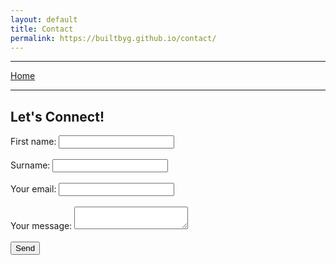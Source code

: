 ```yaml
---
layout: default
title: Contact
permalink: https://builtbyg.github.io/contact/
---
```

* * *
[Home](./index.md)
* * *
## Let's Connect!

<form
  action="https://formspree.io/f/xyzwqder"
  method="POST"
>
   <label>
    First name:
    <input type="name" name="First Name">
  </label><br><br>
   <label>
    Surname:
    <input type="name" name="Surname">
  </label><br><br>
  <label>
    Your email:
    <input type="email" name="email">
  </label><br><br>
  <label>
    Your message:
    <textarea name="message", height=25, width=50></textarea>
  </label><br><br>
  <!-- your other form fields go here -->
  <button type="submit">Send</button>
</form>
<br>

